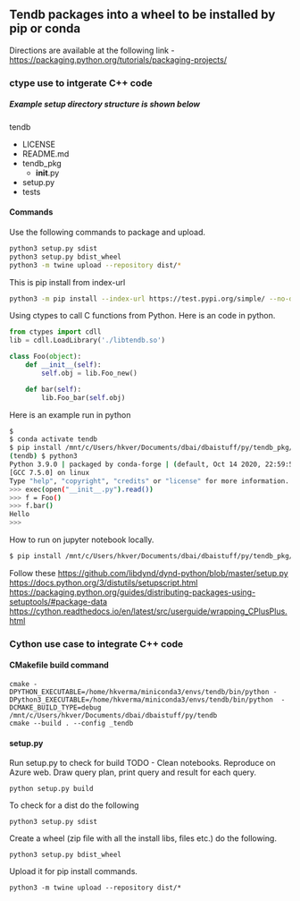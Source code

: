 
## Tendb packages into a wheel to be installed by pip or conda
Directions are available at the following link -
https://packaging.python.org/tutorials/packaging-projects/

### ctype use to intgerate C++ code

##### Example setup directory structure is shown below

tendb
 * LICENSE
 * README.md
 * tendb_pkg
   * __init__.py
 * setup.py
 * tests

#### Commands
Use the following commands to package and upload.

```bash
python3 setup.py sdist
python3 setup.py bdist_wheel
python3 -m twine upload --repository dist/*
```
This is pip install from index-url
```bash
python3 -m pip install --index-url https://test.pypi.org/simple/ --no-deps tendb-pkg-tendb
```

Using ctypes to call C functions from Python. Here is an code in python.
```python
from ctypes import cdll
lib = cdll.LoadLibrary('./libtendb.so')

class Foo(object):
    def __init__(self):
        self.obj = lib.Foo_new()

    def bar(self):
        lib.Foo_bar(self.obj)
```

Here is an example run in python
```bash
$ 
$ conda activate tendb
$ pip install /mnt/c/Users/hkver/Documents/dbai/dbaistuff/py/tendb_pkg/
(tendb) $ python3
Python 3.9.0 | packaged by conda-forge | (default, Oct 14 2020, 22:59:50)
[GCC 7.5.0] on linux
Type "help", "copyright", "credits" or "license" for more information.
>>> exec(open("__init__.py").read())
>>> f = Foo()
>>> f.bar()
Hello
>>>
```
How to run on jupyter notebook locally.
```bash
$ pip install /mnt/c/Users/hkver/Documents/dbai/dbaistuff/py/tendb_pkg/
```
Follow these
https://github.com/libdynd/dynd-python/blob/master/setup.py
https://docs.python.org/3/distutils/setupscript.html
https://packaging.python.org/guides/distributing-packages-using-setuptools/#package-data
https://cython.readthedocs.io/en/latest/src/userguide/wrapping_CPlusPlus.html

### Cython use case to integrate C++ code

#### CMakefile build command

```
cmake -DPYTHON_EXECUTABLE=/home/hkverma/miniconda3/envs/tendb/bin/python -DPython3_EXECUTABLE=/home/hkverma/miniconda3/envs/tendb/bin/python  -DCMAKE_BUILD_TYPE=debug /mnt/c/Users/hkver/Documents/dbai/dbaistuff/py/tendb
cmake --build . --config _tendb
```

#### setup.py
Run setup.py to check for build
TODO - Clean notebooks. Reproduce on Azure web.
       Draw query plan, print query and result for each query.
       
```
python setup.py build
```
To check for a dist do the following
```
python3 setup.py sdist
```
Create a wheel (zip file with all the install libs, files etc.) do the following.
```
python3 setup.py bdist_wheel
```
Upload it for pip install commands.
```
python3 -m twine upload --repository dist/*
```